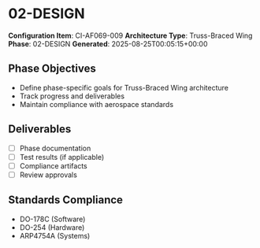 # 02-DESIGN

**Configuration Item**: CI-AF069-009
**Architecture Type**: Truss-Braced Wing
**Phase**: 02-DESIGN
**Generated**: 2025-08-25T00:05:15+00:00

## Phase Objectives
- Define phase-specific goals for Truss-Braced Wing architecture
- Track progress and deliverables
- Maintain compliance with aerospace standards

## Deliverables
- [ ] Phase documentation
- [ ] Test results (if applicable)
- [ ] Compliance artifacts
- [ ] Review approvals

## Standards Compliance
- DO-178C (Software)
- DO-254 (Hardware)
- ARP4754A (Systems)
